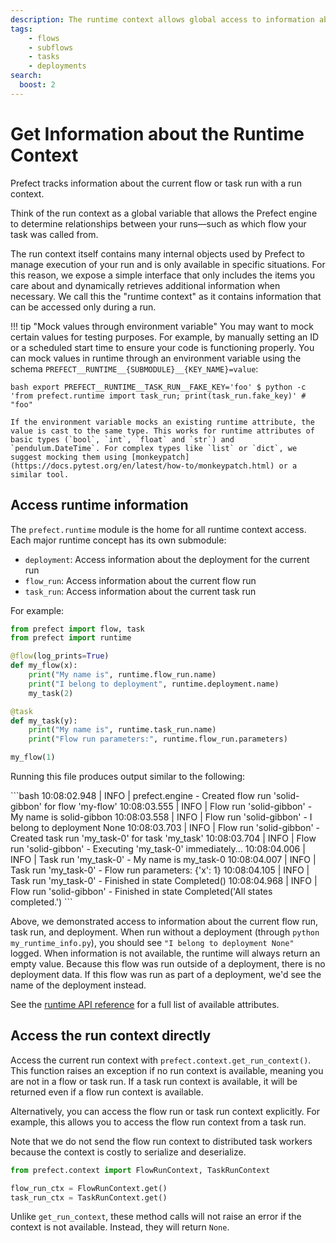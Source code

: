 ```yaml
---
description: The runtime context allows global access to information about the current run.
tags:
    - flows
    - subflows
    - tasks
    - deployments
search:
  boost: 2
---
```



# Get Information about the Runtime Context

Prefect tracks information about the current flow or task run with a run context.

Think of the run context as a global variable that allows the Prefect engine to determine relationships between your runs—such as which flow your task was called from.

The run context itself contains many internal objects used by Prefect to manage execution of your run and is only available in specific situations. For this reason, we expose a simple interface that only includes the items you care about and dynamically retrieves additional information when necessary. We call this the "runtime context" as it contains information that can be accessed only during a run.

!!! tip "Mock values through environment variable"
    You may want to mock certain values for testing purposes.  For example, by manually setting an ID or a scheduled start time to ensure your code is functioning properly.  You can mock values in runtime through an environment variable using the schema `PREFECT__RUNTIME__{SUBMODULE}__{KEY_NAME}=value`:
    <div class="terminal">
    ```bash
    export PREFECT__RUNTIME__TASK_RUN__FAKE_KEY='foo'
    $ python -c 'from prefect.runtime import task_run; print(task_run.fake_key)' # "foo"
    ```
    </div>

    If the environment variable mocks an existing runtime attribute, the value is cast to the same type. This works for runtime attributes of basic types (`bool`, `int`, `float` and `str`) and `pendulum.DateTime`. For complex types like `list` or `dict`, we suggest mocking them using [monkeypatch](https://docs.pytest.org/en/latest/how-to/monkeypatch.html) or a similar tool.

## Access runtime information

The `prefect.runtime` module is the home for all runtime context access. Each major runtime concept has its own submodule:

- `deployment`: Access information about the deployment for the current run
- `flow_run`: Access information about the current flow run
- `task_run`: Access information about the current task run

For example:

```python hl_lines="2 6 7 12 13" title="my_runtime_info.py"
from prefect import flow, task
from prefect import runtime

@flow(log_prints=True)
def my_flow(x):
    print("My name is", runtime.flow_run.name)
    print("I belong to deployment", runtime.deployment.name)
    my_task(2)

@task
def my_task(y):
    print("My name is", runtime.task_run.name)
    print("Flow run parameters:", runtime.flow_run.parameters)

my_flow(1)
```

Running this file produces output similar to the following:

<div class="terminal">
```bash
10:08:02.948 | INFO    | prefect.engine - Created flow run 'solid-gibbon' for flow 'my-flow'
10:08:03.555 | INFO    | Flow run 'solid-gibbon' - My name is solid-gibbon
10:08:03.558 | INFO    | Flow run 'solid-gibbon' - I belong to deployment None
10:08:03.703 | INFO    | Flow run 'solid-gibbon' - Created task run 'my_task-0' for task 'my_task'
10:08:03.704 | INFO    | Flow run 'solid-gibbon' - Executing 'my_task-0' immediately...
10:08:04.006 | INFO    | Task run 'my_task-0' - My name is my_task-0
10:08:04.007 | INFO    | Task run 'my_task-0' - Flow run parameters: {'x': 1}
10:08:04.105 | INFO    | Task run 'my_task-0' - Finished in state Completed()
10:08:04.968 | INFO    | Flow run 'solid-gibbon' - Finished in state Completed('All states completed.')
```
</div>

Above, we demonstrated access to information about the current flow run, task run, and deployment.
When run without a deployment (through `python my_runtime_info.py`), you should see `"I belong to deployment None"` logged.
When information is not available, the runtime will always return an empty value.
Because this flow was run outside of a deployment, there is no deployment data.
If this flow was run as part of a deployment, we'd see the name of the deployment instead.

See the [runtime API reference](/api-ref/prefect/runtime/flow_run/) for a full list of available attributes.

## Access the run context directly

Access the current run context with `prefect.context.get_run_context()`.
This function raises an exception if no run context is available, meaning you are not in a flow or task run.
If a task run context is available, it will be returned even if a flow run context is available.

Alternatively, you can access the flow run or task run context explicitly.
For example, this allows you to access the flow run context from a task run.

Note that we do not send the flow run context to distributed task workers because the context is costly to serialize and deserialize.

```python
from prefect.context import FlowRunContext, TaskRunContext

flow_run_ctx = FlowRunContext.get()
task_run_ctx = TaskRunContext.get()
```

Unlike `get_run_context`, these method calls will not raise an error if the context is not available. Instead, they will return `None`.

